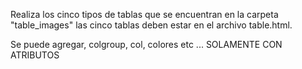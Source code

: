 Realiza los cinco tipos de tablas que se encuentran en la carpeta "table_images" las cinco tablas deben estar en el archivo table.html.

Se puede agregar, colgroup, col, colores etc ... SOLAMENTE CON ATRIBUTOS
